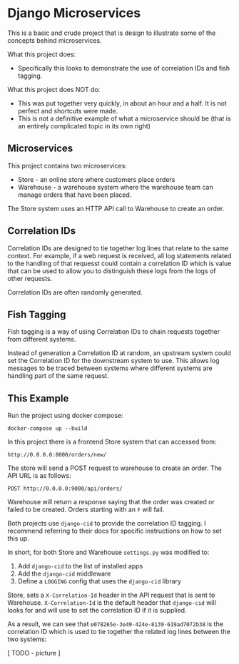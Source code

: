 # Django Microservices
This is a basic and crude project that is design to illustrate some of the concepts behind microservices.

What this project does:

* Specifically this looks to demonstrate the use of correlation IDs and fish tagging.

What this project does NOT do:

* This was put together very quickly, in about an hour and a half. It is not perfect and shortcuts were made.
* This is not a definitive example of what a microservice should be (that is an entirely complicated topic in its own right)

## Microservices
This project contains two microservices:

* Store - an online store where customers place orders
* Warehouse - a warehouse system where the warehouse team can manage orders that have been placed.

The Store system uses an HTTP API call to Warehouse to create an order.

## Correlation IDs
Correlation IDs are designed to tie together log lines that relate to the same context. For example, if a web request is received, all log statements related to the handling of that requesst could contain a correlation ID which is value that can be used to allow you to distinguish these logs from the logs of other requests.

Correlation IDs are often randomly generated.

## Fish Tagging
Fish tagging is a way of using Correlation IDs to chain requests together from different systems.

Instead of generation a Correlation ID at random, an upstream system could set the Correlation ID for the downstream system to use. This allows log messages to be traced between systems where different systems are handling part of the same request.

## This Example
Run the project using docker compose:

    docker-compose up --build


In this project there is a frontend Store system that can accessed from:

    http://0.0.0.0:8000/orders/new/

The store will send a POST request to warehouse to create an order. The API URL is as follows:

    POST http://0.0.0.0:9000/api/orders/

Warehouse will return a response saying that the order was created or failed to be created. Orders starting with an `F` will fail.

Both projects use `django-cid` to provide the correlation ID tagging. I recommend referring to their docs for specific instructions on how to set this up.

In short, for both Store and Warehouse `settings.py` was modified to:

1. Add `django-cid` to the list of installed apps
2. Add the `django-cid` middleware
3. Define a `LOGGING` config that uses the `django-cid` library

Store, sets a `X-Correlation-Id` header in the API request that is sent to Warehouse. `X-Correlation-Id` is the default header that `django-cid` will looks for and will use to set the correlation ID if it is supplied.

As a result, we can see that `e078265e-3e49-424e-8139-619ad7072b38` is the correlation ID which is used to tie together the related log lines between the two systems:

[ TODO - picture ]
